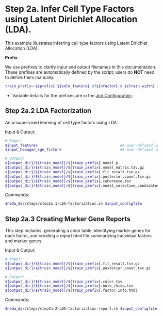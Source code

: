 # Step 2a. Infer Cell Type Factors using Latent Dirichlet Allocation (LDA).
This example illustrates inferring cell type factors using Latent Dirichlet Allocation (LDA). 

**Prefix**:

We use prefixes to clarify input and output filenames in this documentation. These prefixes are automatically defined by the script; users do **NOT** need to define them manually.

```bash
train_prefix="${prefix}.${solo_feature}.nf${nfactor}.d_${train_width}.s_${train_n_epoch}"
```

* Variable details for the prefixes are in the [Job Configuration](./job_config.md).

## Step 2a.2 LDA Factorization
An unsupervised learning of cell type factors using LDA.

Input & Output:
```bash
# Input:
$input_features                                      ## user-defined input features in TSV format
$input_hexagon_sge_ficture                           ## user-defined input hexagon-indexed SGE matrix in FICTURE-compatible format

# Output: 
${output_dir}/${train_model}/${train_prefix}.model.p
${output_dir}/${train_model}/${train_prefix}.model_matrix.tsv.gz
${output_dir}/${train_model}/${train_prefix}.fit_result.tsv.gz
${output_dir}/${train_model}/${train_prefix}.posterior.count.tsv.gz
${output_dir}/${train_model}/${train_prefix}.coherence.tsv
${output_dir}/${train_model}/${train_prefix}.model_selection_candidates.p
```

Commands:
```bash
$neda_dir/steps/step2a.1-LDA-factorization.sh $input_configfile
```

## Step 2a.3 Creating Marker Gene Reports
This step includes: generating a color table, identifying marker genes for each factor, and creating a report html file summarizing individual factors and marker genes.

Input & Output:
```bash
# Input:
${output_dir}/${train_model}/${train_prefix}.fit_result.tsv.gz
${output_dir}/${train_model}/${train_prefix}.posterior.count.tsv.gz

# Output: 
${output_dir}/${train_model}/${train_prefix}.color.tsv
${output_dir}/${train_model}/${train_prefix}.bulk_chisq.tsv
${output_dir}/${train_model}/${train_prefix}.factor.info.html
```

Commands:
```bash
$neda_dir/steps/step2a.2-LDA-factorization-report.sh $input_configfile
```